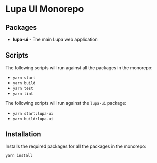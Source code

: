 # Lupa UI Monorepo

## Packages

- **lupa-ui** - The main Lupa web application

## Scripts

The following scripts will run against all the packages in the monorepo:

- `yarn start`
- `yarn build`
- `yarn test`
- `yarn lint`

The following scripts will run against the `lupa-ui` package:

- `yarn start:lupa-ui`
- `yarn build:lupa-ui`

## Installation

Installs the required packages for all the packages in the monorepo:

```sh
yarn install
```
